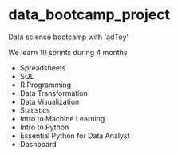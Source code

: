 # data_bootcamp_project

Data science bootcamp with 'adToy'

We learn 10 sprints during 4 months

- Spreadsheets
- SQL
- R Programming
- Data Transformation
- Data Visualization
- Statistics
- Intro to Machine Learning
- Intro to Python
- Essential Python for Data Analyst
- Dashboard

